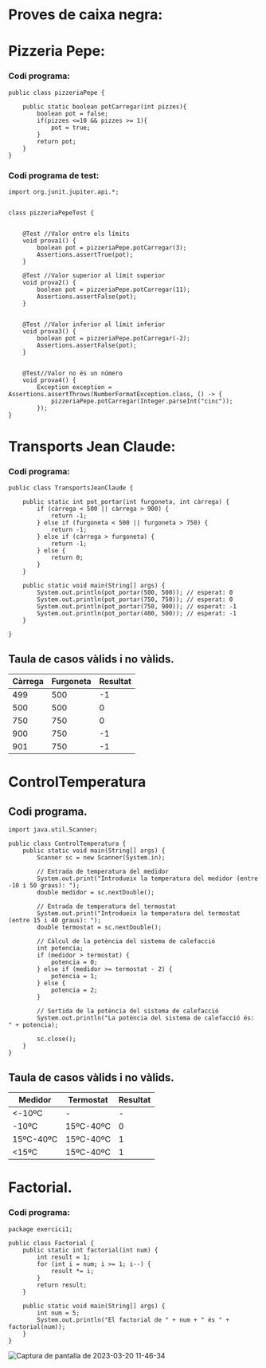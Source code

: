# Proves de caixa negra:

# Pizzeria Pepe:

### Codi programa:

```
public class pizzeriaPepe {

    public static boolean potCarregar(int pizzes){
        boolean pot = false;
        if(pizzes <=10 && pizzes >= 1){
            pot = true;
        }
        return pot;
    }
}
```

### Codi programa de test:

```
import org.junit.jupiter.api.*;


class pizzeriaPepeTest {

 
    @Test //Valor entre els límits
    void prova1() {
        boolean pot = pizzeriaPepe.potCarregar(3);
        Assertions.assertTrue(pot);
    }
    
    @Test //Valor superior al límit superior
    void prova2() {
        boolean pot = pizzeriaPepe.potCarregar(11);
        Assertions.assertFalse(pot);
    }


    @Test //Valor inferior al límit inferior
    void prova3() {
        boolean pot = pizzeriaPepe.potCarregar(-2);
        Assertions.assertFalse(pot);
    }
    
    
    @Test//Valor no és un número
    void prova4() {
        Exception exception = Assertions.assertThrows(NumberFormatException.class, () -> {
            pizzeriaPepe.potCarregar(Integer.parseInt("cinc"));
        });
}
```
# Transports Jean Claude:

### Codi programa:

```
public class TransportsJeanClaude {

    public static int pot_portar(int furgoneta, int càrrega) {
        if (càrrega < 500 || càrrega > 900) {
            return -1;
        } else if (furgoneta < 500 || furgoneta > 750) {
            return -1;
        } else if (càrrega > furgoneta) {
            return -1;
        } else {
            return 0;
        }
    }
    
    public static void main(String[] args) {
        System.out.println(pot_portar(500, 500)); // esperat: 0
        System.out.println(pot_portar(750, 750)); // esperat: 0
        System.out.println(pot_portar(750, 900)); // esperat: -1
        System.out.println(pot_portar(400, 500)); // esperat: -1
    }

}
```

## Taula de casos vàlids i no vàlids.

| Càrrega | Furgoneta | Resultat |
|---------|-----------|----------|
| 499     | 500       | -1       |
| 500     | 500       | 0        |
| 750     | 750       | 0        |
| 900     | 750       | -1       |
| 901     | 750       | -1       |

# ControlTemperatura

## Codi programa.

```
import java.util.Scanner;

public class ControlTemperatura {
    public static void main(String[] args) {
        Scanner sc = new Scanner(System.in);

        // Entrada de temperatura del medidor
        System.out.print("Introdueix la temperatura del medidor (entre -10 i 50 graus): ");
        double medidor = sc.nextDouble();

        // Entrada de temperatura del termostat
        System.out.print("Introdueix la temperatura del termostat (entre 15 i 40 graus): ");
        double termostat = sc.nextDouble();

        // Càlcul de la potència del sistema de calefacció
        int potencia;
        if (medidor > termostat) {
            potencia = 0;
        } else if (medidor >= termostat - 2) {
            potencia = 1;
        } else {
            potencia = 2;
        }

        // Sortida de la potència del sistema de calefacció
        System.out.println("La potència del sistema de calefacció és: " + potencia);

        sc.close();
    }
}
```

## Taula de casos vàlids i no vàlids.

| Medidor | Termostat | Resultat |
|---------|-----------|----------|
| <-10ºC  | -         | -        |
| -10ºC   | 15ºC-40ºC | 0        |
|15ºC-40ºC| 15ºC-40ºC | 1        |
| <15ºC   | 15ºC-40ºC | 1        |

# Factorial.

### Codi programa:

```
package exercici1;

public class Factorial {
    public static int factorial(int num) {
        int result = 1;
        for (int i = num; i >= 1; i--) {
            result *= i;
        }
        return result;
    }

    public static void main(String[] args) {
        int num = 5;
        System.out.println("El factorial de " + num + " és " + factorial(num));
    }
}

```

![Captura de pantalla de 2023-03-20 11-46-34](https://user-images.githubusercontent.com/113585897/226317767-736733a1-2235-43b8-a445-d306db9b440f.png)







